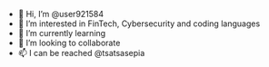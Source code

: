 - 👋 Hi, I’m @user921584
- 👀 I’m interested in FinTech, Cybersecurity and coding languages
- 🌱 I’m currently learning 
- 💞️ I’m looking to collaborate
- 📫 I can be reached @tsatsasepia

<!---
user921584/user921584 is a ✨ special ✨ repository because its `README.md` (this file) appears on your GitHub profile.
You can click the Preview link to take a look at your changes.
--->
